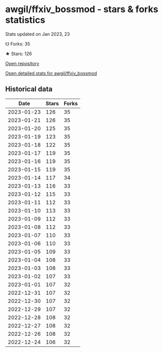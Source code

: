 # awgil/ffxiv_bossmod - stars & forks statistics

Stats updated on Jan 2023, 23

☋ Forks: 35

★ Stars: 126

[Open repository](https://github.com/awgil/ffxiv_bossmod)

[Open detailed stats for awgil/ffxiv_bossmod](https://reviewgithub.com/rep/awgil/ffxiv_bossmod)

## Historical data
| Date | Stars | Forks |
|------|-------|-------|
| 2023-01-23 | 126 | 35 | 
| 2023-01-21 | 126 | 35 | 
| 2023-01-20 | 125 | 35 | 
| 2023-01-19 | 123 | 35 | 
| 2023-01-18 | 122 | 35 | 
| 2023-01-17 | 119 | 35 | 
| 2023-01-16 | 119 | 35 | 
| 2023-01-15 | 119 | 35 | 
| 2023-01-14 | 117 | 34 | 
| 2023-01-13 | 116 | 33 | 
| 2023-01-12 | 115 | 33 | 
| 2023-01-11 | 112 | 33 | 
| 2023-01-10 | 113 | 33 | 
| 2023-01-09 | 112 | 33 | 
| 2023-01-08 | 112 | 33 | 
| 2023-01-07 | 110 | 33 | 
| 2023-01-06 | 110 | 33 | 
| 2023-01-05 | 109 | 33 | 
| 2023-01-04 | 108 | 33 | 
| 2023-01-03 | 108 | 33 | 
| 2023-01-02 | 107 | 33 | 
| 2023-01-01 | 107 | 32 | 
| 2022-12-31 | 107 | 32 | 
| 2022-12-30 | 107 | 32 | 
| 2022-12-29 | 107 | 32 | 
| 2022-12-28 | 108 | 32 | 
| 2022-12-27 | 108 | 32 | 
| 2022-12-26 | 108 | 32 | 
| 2022-12-24 | 106 | 32 | 

